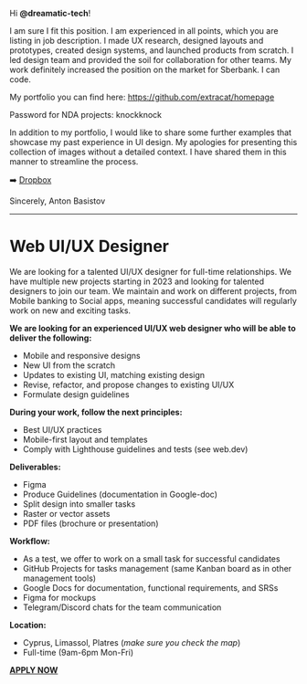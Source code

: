 Hi **@dreamatic-tech**!

I am sure I fit this position. I am experienced in all points, which you are listing in job description. I made UX research, designed layouts and prototypes, created design systems, and launched products from scratch. I led design team and provided the soil for collaboration for other teams. My work definitely increased the position on the market for Sberbank. I can code.

My portfolio you can find here:
https://github.com/extracat/homepage

Password for NDA projects: knockknock 

In addition to my portfolio, I would like to share some further examples that showcase my past experience in UI design. My apologies for presenting this collection of images without a detailed context. I have shared them in this manner to streamline the process.

➡️ [Dropbox](https://www.dropbox.com/sh/6ggfe0ob75e8wu5/AAB5pmpL8-jmBilLDA9IhxK9a?dl=0)

Sincerely,
Anton Basistov

---

# Web UI/UX Designer

We are looking for a talented UI/UX designer for full-time relationships. We have multiple new projects starting in 2023 and looking for talented designers to join our team. We maintain and work on different projects, from Mobile banking to Social apps, meaning successful candidates will regularly work on new and exciting tasks.

__We are looking for an experienced UI/UX web designer who will be able to deliver the following:__

- Mobile and responsive designs
- New UI from the scratch
- Updates to existing UI, matching existing design
- Revise, refactor, and propose changes to existing UI/UX
- Formulate design guidelines

__During your work, follow the next principles:__

- Best UI/UX practices
- Mobile-first layout and templates
- Comply with Lighthouse guidelines and tests (see web.dev)

__Deliverables:__

- Figma
- Produce Guidelines (documentation in Google-doc)
- Split design into smaller tasks
- Raster or vector assets
- PDF files (brochure or presentation)

__Workflow:__

- As a test, we offer to work on a small task for successful candidates
- GitHub Projects for tasks management (same Kanban board as in other management tools)
- Google Docs for documentation, functional requirements, and SRSs
- Figma for mockups
- Telegram/Discord chats for the team communication

__Location:__

- Cyprus, Limassol, Platres (*make sure you check the map*)
- Full-time (9am-6pm Mon-Fri)

__[APPLY NOW](https://forms.gle/25RXArJ4DpQkUnK17)__
